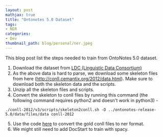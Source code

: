 ```yaml
---
layout: post
mathjax: true
title: "Ontonotes 5.0 Dataset"
tags:
- NER
categories:
- Dev
thumbnail_path: blog/personal/ner.jpeg
---
```


This blog post list the steps needed to train from OntoNotes 5.0 dataset.

1. Download the dataset from [LDC (Linguistic Data Consortium)](https://catalog.ldc.upenn.edu/)
2. As the above data is hard to parse, we download some skeleton files from here (http://conll.cemantix.org/2012/data.html). Make sure to download both the skeleton data and the scripts.
3. Unzip all the skeleton files and scripts.
4. Convert the skeleton to conll files by running this command (the following command requires python2 and doesn't work in python3) - 
```
./conll-2012/v3/scripts/skeleton2conll.sh -D ../ontonotes-release-5.0/data/files/data conll-2012
```
5. Use the code [here](https://github.com/yuchenlin/OntoNotes-5.0-NER-BIO/blob/master/agg.py) to convert the gold conll files to ner format.
6. We might still need to add DocStart to train with spacy.